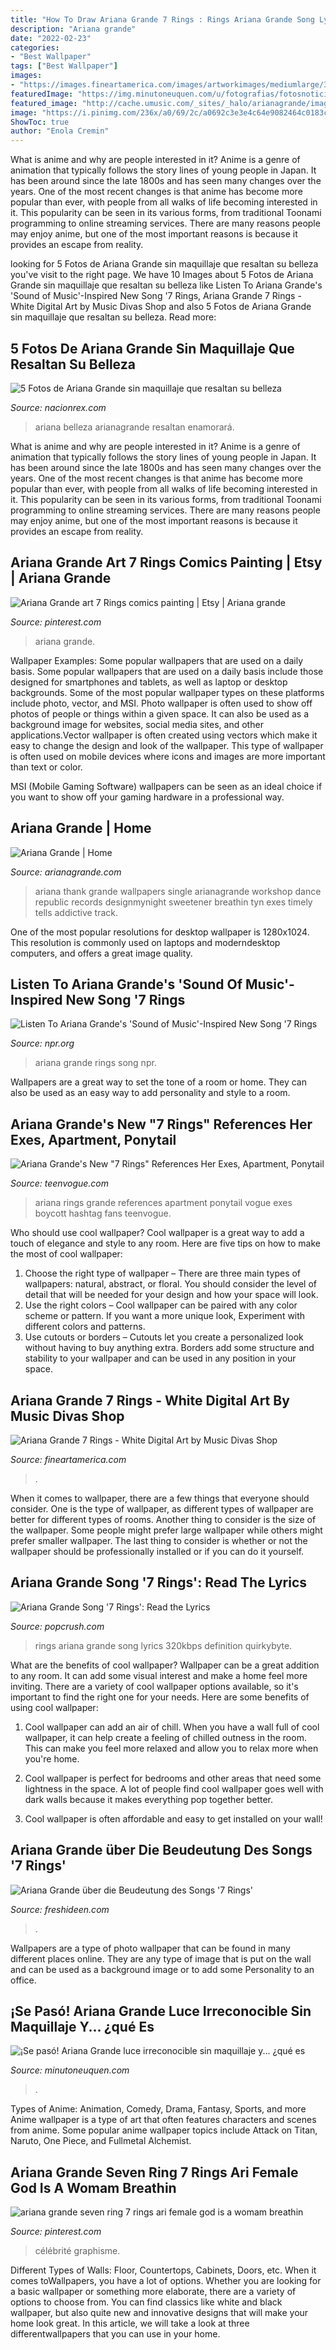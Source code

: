 ```yaml
---
title: "How To Draw Ariana Grande 7 Rings : Rings Ariana Grande Song Lyrics 320kbps Definition Quirkybyte"
description: "Ariana grande"
date: "2022-02-23"
categories:
- "Best Wallpaper"
tags: ["Best Wallpaper"]
images:
- "https://images.fineartamerica.com/images/artworkimages/mediumlarge/3/ariana-grande-7-rings-white-music-divas-shop.jpg"
featuredImage: "https://img.minutoneuquen.com/u/fotografias/fotosnoticias/2020/4/1/233824.jpg"
featured_image: "http://cache.umusic.com/_sites/_halo/arianagrande/images/tyn.jpg"
image: "https://i.pinimg.com/236x/a0/69/2c/a0692c3e3e4c64e9082464c0183cc2b4.jpg"
ShowToc: true
author: "Enola Cremin"
---
```



What is anime and why are people interested in it?
Anime is a genre of animation that typically follows the story lines of young people in Japan. It has been around since the late 1800s and has seen many changes over the years. One of the most recent changes is that anime has become more popular than ever, with people from all walks of life becoming interested in it. This popularity can be seen in its various forms, from traditional Toonami programming to online streaming services. There are many reasons people may enjoy anime, but one of the most important reasons is because it provides an escape from reality.

	

		
looking for 5 Fotos de Ariana Grande sin maquillaje que resaltan su belleza you've visit to the right page. We have 10 Images about 5 Fotos de Ariana Grande sin maquillaje que resaltan su belleza like Listen To Ariana Grande&#039;s &#039;Sound of Music&#039;-Inspired New Song &#039;7 Rings, Ariana Grande 7 Rings - White Digital Art by Music Divas Shop and also 5 Fotos de Ariana Grande sin maquillaje que resaltan su belleza. Read more:
		
    
## 5 Fotos De Ariana Grande Sin Maquillaje Que Resaltan Su Belleza

<img loading=lazy src="https://www.nacionrex.com/__export/1607717975073/sites/debate/img/2020/12/11/ariana-grande-sin-maquillaje-fotos_crop1607716906289.jpg_242310155.jpg" onerror="this.onerror=null;this.src='https://tse1.mm.bing.net/th?id=OIP.8XyrCep2bzJsPBLAUM_NYAHaEk&amp;pid=15.1';" alt="5 Fotos de Ariana Grande sin maquillaje que resaltan su belleza">

_Source: nacionrex.com_

>ariana belleza arianagrande resaltan enamorará. 

	

What is anime and why are people interested in it?
Anime is a genre of animation that typically follows the story lines of young people in Japan. It has been around since the late 1800s and has seen many changes over the years. One of the most recent changes is that anime has become more popular than ever, with people from all walks of life becoming interested in it. This popularity can be seen in its various forms, from traditional Toonami programming to online streaming services. There are many reasons people may enjoy anime, but one of the most important reasons is because it provides an escape from reality.

    
## Ariana Grande Art 7 Rings Comics Painting | Etsy | Ariana Grande

<img loading=lazy src="https://i.pinimg.com/736x/4e/c9/a1/4ec9a157ddc1ba9596e6417551dc8d24.jpg" onerror="this.onerror=null;this.src='https://tse1.mm.bing.net/th?id=OIP.3B89z2b_807SdiTr3qC4XQHaJK&amp;pid=15.1';" alt="Ariana Grande art 7 Rings comics painting | Etsy | Ariana grande">

_Source: pinterest.com_

>ariana grande. 

	

Wallpaper Examples: Some popular wallpapers that are used on a daily basis.
Some popular wallpapers that are used on a daily basis include those designed for smartphones and tablets, as well as laptop or desktop backgrounds. Some of the most popular wallpaper types on these platforms include photo, vector, and MSI. 
Photo wallpaper is often used to show off photos of people or things within a given space. It can also be used as a background image for websites, social media sites, and other applications.Vector wallpaper is often created using vectors which make it easy to change the design and look of the wallpaper. This type of wallpaper is often used on mobile devices where icons and images are more important than text or color. 

MSI (Mobile Gaming Software) wallpapers can be seen as an ideal choice if you want to show off your gaming hardware in a professional way.

    
## Ariana Grande | Home

<img loading=lazy src="http://cache.umusic.com/_sites/_halo/arianagrande/images/tyn.jpg" onerror="this.onerror=null;this.src='https://tse3.mm.bing.net/th?id=OIP.ZMmklgrbJPQEAkvsW-zFSwHaEP&amp;pid=15.1';" alt="Ariana Grande | Home">

_Source: arianagrande.com_

>ariana thank grande wallpapers single arianagrande workshop dance republic records designmynight sweetener breathin tyn exes timely tells addictive track. 

	

One of the most popular resolutions for desktop wallpaper is 1280x1024. This resolution is commonly used on laptops and moderndesktop computers, and offers a great image quality.

    
## Listen To Ariana Grande&#039;s &#039;Sound Of Music&#039;-Inspired New Song &#039;7 Rings

<img loading=lazy src="https://media.npr.org/assets/img/2019/01/18/grande_wide-39fcfe1c4ee83fd6e32dd9607fa756bed057c524.png?s=1400" onerror="this.onerror=null;this.src='https://tse1.mm.bing.net/th?id=OIP.Ef4dxGJb7NRqCvEw6BuuvgHaEK&amp;pid=15.1';" alt="Listen To Ariana Grande&#039;s &#039;Sound of Music&#039;-Inspired New Song &#039;7 Rings">

_Source: npr.org_

>ariana grande rings song npr. 

	

Wallpapers are a great way to set the tone of a room or home. They can also be used as an easy way to add personality and style to a room.

    
## Ariana Grande&#039;s New &quot;7 Rings&quot; References Her Exes, Apartment, Ponytail

<img loading=lazy src="https://assets.teenvogue.com/photos/5c41d96c360bd63de9435f81/16:9/w_1280%2Cc_limit/lede.jpg" onerror="this.onerror=null;this.src='https://tse3.mm.bing.net/th?id=OIP.J9udMVYg9DeHymQTlqQYNQHaEK&amp;pid=15.1';" alt="Ariana Grande&#039;s New &quot;7 Rings&quot; References Her Exes, Apartment, Ponytail">

_Source: teenvogue.com_

>ariana rings grande references apartment ponytail vogue exes boycott hashtag fans teenvogue. 

	

Who should use cool wallpaper?
Cool wallpaper is a great way to add a touch of elegance and style to any room. Here are five tips on how to make the most of cool wallpaper: 
1) Choose the right type of wallpaper – There are three main types of wallpapers: natural, abstract, or floral. You should consider the level of detail that will be needed for your design and how your space will look. 
2) Use the right colors – Cool wallpaper can be paired with any color scheme or pattern. If you want a more unique look, Experiment with different colors and patterns. 
3) Use cutouts or borders – Cutouts let you create a personalized look without having to buy anything extra. Borders add some structure and stability to your wallpaper and can be used in any position in your space.

    
## Ariana Grande 7 Rings - White Digital Art By Music Divas Shop

<img loading=lazy src="https://images.fineartamerica.com/images/artworkimages/mediumlarge/3/ariana-grande-7-rings-white-music-divas-shop.jpg" onerror="this.onerror=null;this.src='https://tse1.mm.bing.net/th?id=OIP.sEmfYihduRzlWdUhRzR29wHaKl&amp;pid=15.1';" alt="Ariana Grande 7 Rings - White Digital Art by Music Divas Shop">

_Source: fineartamerica.com_

>. 

	

When it comes to wallpaper, there are a few things that everyone should consider. One is the type of wallpaper, as different types of wallpaper are better for different types of rooms. Another thing to consider is the size of the wallpaper. Some people might prefer large wallpaper while others might prefer smaller wallpaper. The last thing to consider is whether or not the wallpaper should be professionally installed or if you can do it yourself.

    
## Ariana Grande Song &#039;7 Rings&#039;: Read The Lyrics

<img loading=lazy src="https://townsquare.media/site/252/files/2019/01/ariana-grande-7-rings-lyrics1.jpg?w=1200&amp;h=0&amp;zc=1&amp;s=0&amp;a=t&amp;q=89" onerror="this.onerror=null;this.src='https://tse3.mm.bing.net/th?id=OIP.2yWIPVrrJXhiqH0JJvY_8gHaE8&amp;pid=15.1';" alt="Ariana Grande Song &#039;7 Rings&#039;: Read the Lyrics">

_Source: popcrush.com_

>rings ariana grande song lyrics 320kbps definition quirkybyte. 

	

What are the benefits of cool wallpaper?
Wallpaper can be a great addition to any room. It can add some visual interest and make a home feel more inviting. There are a variety of cool wallpaper options available, so it's important to find the right one for your needs. Here are some benefits of using cool wallpaper: 
1. Cool wallpaper can add an air of chill. When you have a wall full of cool wallpaper, it can help create a feeling of chilled outness in the room. This can make you feel more relaxed and allow you to relax more when you're home. 

2. Cool wallpaper is perfect for bedrooms and other areas that need some lightness in the space. A lot of people find cool wallpaper goes well with dark walls because it makes everything pop together better. 

3. Cool wallpaper is often affordable and easy to get installed on your wall!

    
## Ariana Grande über Die Beudeutung Des Songs &#039;7 Rings&#039;

<img loading=lazy src="https://freshideen.com/wp-content/uploads/2019/01/ariana-grande-zusammen-mit-Freund-Pete-Davidson.png" onerror="this.onerror=null;this.src='https://tse2.mm.bing.net/th?id=OIP.jNS_fpYQJ4pS5uqXrVUKMwHaMC&amp;pid=15.1';" alt="Ariana Grande über die Beudeutung des Songs &#039;7 Rings&#039;">

_Source: freshideen.com_

>. 

	



Wallpapers are a type of photo wallpaper that can be found in many different places online. They are any type of image that is put on the wall and can be used as a background image or to add some Personality to an office.

    
## ¡Se Pasó! Ariana Grande Luce Irreconocible Sin Maquillaje Y... ¿qué Es

<img loading=lazy src="https://img.minutoneuquen.com/u/fotografias/fotosnoticias/2020/4/1/233824.jpg" onerror="this.onerror=null;this.src='https://tse3.mm.bing.net/th?id=OIP.g9p9mpY3_IkdUIkgVaPPFwHaNK&amp;pid=15.1';" alt="¡Se pasó! Ariana Grande luce irreconocible sin maquillaje y... ¿qué es">

_Source: minutoneuquen.com_

>. 

	

Types of Anime: Animation, Comedy, Drama, Fantasy, Sports, and more
Anime wallpaper is a type of art that often features characters and scenes from anime. Some popular anime wallpaper topics include Attack on Titan, Naruto, One Piece, and Fullmetal Alchemist.

    
## Ariana Grande Seven Ring 7 Rings Ari Female God Is A Womam Breathin

<img loading=lazy src="https://i.pinimg.com/236x/a0/69/2c/a0692c3e3e4c64e9082464c0183cc2b4.jpg" onerror="this.onerror=null;this.src='https://tse2.mm.bing.net/th?id=OIP.uhRylBvLC3K853lXYXP6KwAAAA&amp;pid=15.1';" alt="ariana grande seven ring 7 rings ari female god is a womam breathin">

_Source: pinterest.com_

>célébrité graphisme. 

	

Different Types of Walls: Floor, Countertops, Cabinets, Doors, etc.
When it comes toWallpapers, you have a lot of options. Whether you are looking for a basic wallpaper or something more elaborate, there are a variety of options to choose from. You can find classics like white and black wallpaper, but also quite new and innovative designs that will make your home look great. In this article, we will take a look at three differentwallpapers that you can use in your home.

